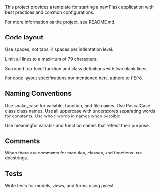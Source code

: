 This project provides a template for starting a new Flask application with best practices and common configurations.

For more information on the project, see README.md. 

## Code layout 
Use spaces, not tabs. 4 spaces per indentation level. 

Limit all lines to a maximum of 79 characters.

Surround top-level function and class definitions with two blank lines.

For code layout specifications not mentioned here, adhere to PEP8.  

## Naming Conventions
Use snake_case for variable, function, and file names. 
Use PascalCase class class names. 
Use all uppercase with underscores separating words for constants.
Use whole words in names when possible

Use meaningful variable and function names that reflect their purpose.

## Comments
When there are comments for modules, classes, and functions use docstrings. 

## Tests
Write tests for models, views, and forms using pytest.